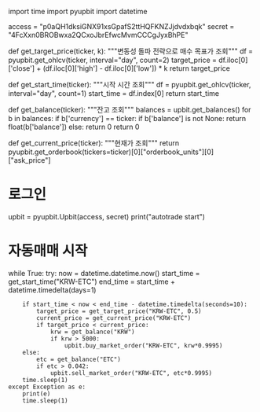 import time
import pyupbit
import datetime

access = "p0aQH1dksiGNX91xsGpafS2ttHQFKNZJjdvdxbqk"
secret = "4FcXxn0BROBwxa2QCxoJbrEfwcMvmCCCgJyxBhPE"

def get_target_price(ticker, k):
    """변동성 돌파 전략으로 매수 목표가 조회"""
    df = pyupbit.get_ohlcv(ticker, interval="day", count=2)
    target_price = df.iloc[0]['close'] + (df.iloc[0]['high'] - df.iloc[0]['low']) * k
    return target_price

def get_start_time(ticker):
    """시작 시간 조회"""
    df = pyupbit.get_ohlcv(ticker, interval="day", count=1)
    start_time = df.index[0]
    return start_time

def get_balance(ticker):
    """잔고 조회"""
    balances = upbit.get_balances()
    for b in balances:
        if b['currency'] == ticker:
            if b['balance'] is not None:
                return float(b['balance'])
            else:
                return 0
    return 0

def get_current_price(ticker):
    """현재가 조회"""
    return pyupbit.get_orderbook(tickers=ticker)[0]["orderbook_units"][0]["ask_price"]

# 로그인
upbit = pyupbit.Upbit(access, secret)
print("autotrade start")

# 자동매매 시작
while True:
    try:
        now = datetime.datetime.now()
        start_time = get_start_time("KRW-ETC")
        end_time = start_time + datetime.timedelta(days=1)

        if start_time < now < end_time - datetime.timedelta(seconds=10):
            target_price = get_target_price("KRW-ETC", 0.5)
            current_price = get_current_price("KRW-ETC")
            if target_price < current_price:
                krw = get_balance("KRW")
                if krw > 5000:
                    upbit.buy_market_order("KRW-ETC", krw*0.9995)
        else:
            etc = get_balance("ETC")
            if etc > 0.042:
                upbit.sell_market_order("KRW-ETC", etc*0.9995)
        time.sleep(1)
    except Exception as e:
        print(e)
        time.sleep(1)
